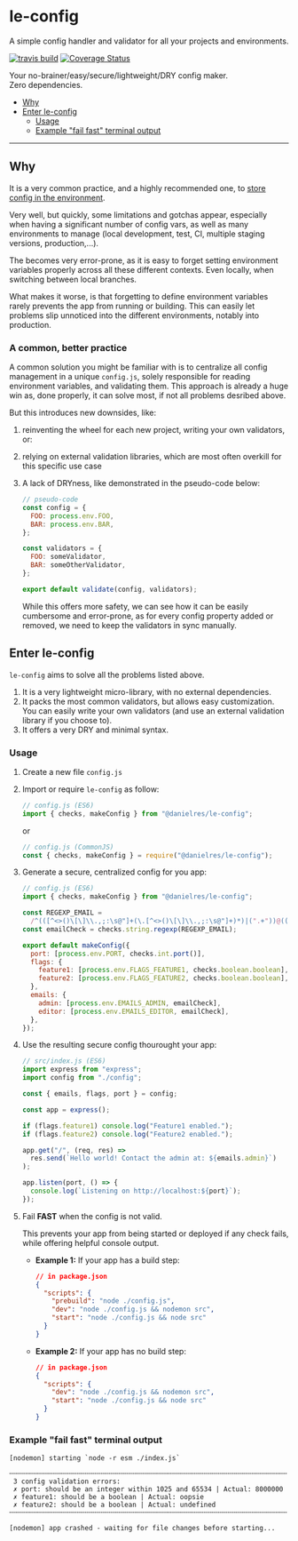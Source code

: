 # le-config

A simple config handler and validator for all your projects and environments.

[![travis build](https://img.shields.io/travis/danielres/le-config.svg)](https://travis-ci.org/danielres/le-config)
[![Coverage Status](https://coveralls.io/repos/github/danielres/le-config/badge.svg?branch=master)](https://coveralls.io/github/danielres/le-config?branch=master)

<div text-align="center">

Your no-brainer/easy/secure/lightweight/DRY config maker.\
Zero dependencies.

</div>

- [Why](#why)
- [Enter le-config](#le-config)
  - [Usage](#usage)
  - [Example "fail fast" terminal output](#error-output)

<hr/>

<a name="why"></a>

## Why

It is a very common practice, and a highly recommended one, to [store config in the environment](https://12factor.net/config).

Very well, but quickly, some limitations and gotchas appear, especially when having a significant number of config vars, as well as many environments to manage (local development, test, CI, multiple staging versions, production,...).

The becomes very error-prone, as it is easy to forget setting environment variables properly across all these different contexts. Even locally, when switching between local branches.

What makes it worse, is that forgetting to define environment variables rarely prevents the app from running or building. This can easily let problems slip unnoticed into the different environments, notably into production.

### A common, better practice

A common solution you might be familiar with is to centralize all config management in a unique `config.js`, solely responsible for reading environment variables, and validating them. This approach is already a huge win as, done properly, it can solve most, if not all problems desribed above.

But this introduces new downsides, like:

1. reinventing the wheel for each new project, writing your own validators, or:
2. relying on external validation libraries, which are most often overkill for this specific use case
3. A lack of DRYness, like demonstrated in the pseudo-code below:

   ```javascript
   // pseudo-code
   const config = {
     FOO: process.env.FOO,
     BAR: process.env.BAR,
   };

   const validators = {
     FOO: someValidator,
     BAR: someOtherValidator,
   };

   export default validate(config, validators);
   ```

   While this offers more safety, we can see how it can be easily cumbersome and error-prone, as for every config property added or removed, we need to keep the validators in sync manually.

<a name="le-config"></a>

## Enter le-config

`le-config` aims to solve all the problems listed above.

1. It is a very lightweight micro-library, with no external dependencies.
2. It packs the most common validators, but allows easy customization. You can easily write your own validators (and use an external validation library if you choose to).
3. It offers a very DRY and minimal syntax.

<a name="usage"></a>

### Usage

1. Create a new file `config.js`
2. Import or require `le-config` as follow:

   ```javascript
   // config.js (ES6)
   import { checks, makeConfig } from "@danielres/le-config";
   ```

   or

   ```javascript
   // config.js (CommonJS)
   const { checks, makeConfig } = require("@danielres/le-config");
   ```

3. Generate a secure, centralized config for you app:

   ```javascript
   // config.js (ES6)
   import { checks, makeConfig } from "@danielres/le-config";

   const REGEXP_EMAIL =
     /^(([^<>()\[\]\\.,;:\s@"]+(\.[^<>()\[\]\\.,;:\s@"]+)*)|(".+"))@((\[[0-9]{1,3}\.[0-9]{1,3}\.[0-9]{1,3}\.[0-9]{1,3}])|(([a-zA-Z\-0-9]+\.)+[a-zA-Z]{2,}))$/;
   const emailCheck = checks.string.regexp(REGEXP_EMAIL);

   export default makeConfig({
     port: [process.env.PORT, checks.int.port()],
     flags: {
       feature1: [process.env.FLAGS_FEATURE1, checks.boolean.boolean],
       feature2: [process.env.FLAGS_FEATURE2, checks.boolean.boolean],
     },
     emails: {
       admin: [process.env.EMAILS_ADMIN, emailCheck],
       editor: [process.env.EMAILS_EDITOR, emailCheck],
     },
   });
   ```

4. Use the resulting secure config thourought your app:

   ```javascript
   // src/index.js (ES6)
   import express from "express";
   import config from "./config";

   const { emails, flags, port } = config;

   const app = express();

   if (flags.feature1) console.log("Feature1 enabled.");
   if (flags.feature2) console.log("Feature2 enabled.");

   app.get("/", (req, res) =>
     res.send(`Hello world! Contact the admin at: ${emails.admin}`)
   );

   app.listen(port, () => {
     console.log(`Listening on http://localhost:${port}`);
   });
   ```

5. Fail **FAST** when the config is not valid.

   This prevents your app from being started or deployed if any check fails, while offering helpful console output.

   - **Example 1:** If your app has a build step:

     ```json
     // in package.json
     {
       "scripts": {
         "prebuild": "node ./config.js",
         "dev": "node ./config.js && nodemon src",
         "start": "node ./config.js && node src"
       }
     }
     ```

   - **Example 2:** If your app has no build step:

     ```json
     // in package.json
     {
       "scripts": {
         "dev": "node ./config.js && nodemon src",
         "start": "node ./config.js && node src"
       }
     }
     ```

<a name="error-output"></a>

### Example "fail fast" terminal output

```
[nodemon] starting `node -r esm ./index.js`

╌╌╌╌╌╌╌╌╌╌╌╌╌╌╌╌╌╌╌╌╌╌╌╌╌╌╌╌╌╌╌╌╌╌╌╌╌╌╌╌╌╌╌╌╌╌╌╌╌╌╌╌╌╌╌╌╌╌╌╌╌╌╌╌╌╌╌╌╌╌
 3 config validation errors:
 ✗ port: should be an integer within 1025 and 65534 | Actual: 8000000
 ✗ feature1: should be a boolean | Actual: oopsie
 ✗ feature2: should be a boolean | Actual: undefined
╌╌╌╌╌╌╌╌╌╌╌╌╌╌╌╌╌╌╌╌╌╌╌╌╌╌╌╌╌╌╌╌╌╌╌╌╌╌╌╌╌╌╌╌╌╌╌╌╌╌╌╌╌╌╌╌╌╌╌╌╌╌╌╌╌╌╌╌╌╌

[nodemon] app crashed - waiting for file changes before starting...
```
